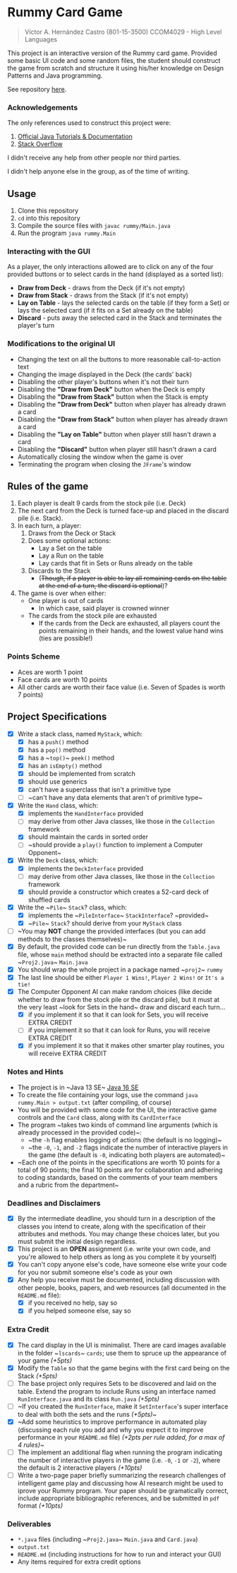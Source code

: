 # Rummy Card Game

> Víctor A. Hernández Castro (801-15-3500)
> CCOM4029 - High Level Languages

This project is an interactive version of the Rummy card game. Provided some basic UI code and some random files, the student should construct the game from scratch and structure it using his/her knowledge on Design Patterns and Java programming.

See repository [here](https://github.com/VctorAHernndez/Rummy).

### Acknowledgements

The only references used to construct this project were:

1. [Official Java Tutorials & Documentation](https://docs.oracle.com)
2. [Stack Overflow](https://stackoverflow.com)

I didn't receive any help from other people nor third parties.

I didn't help anyone else in the group, as of the time of writing.

## Usage

1. Clone this repository
2. `cd` into this repository
3. Compile the source files with `javac rummy/Main.java`
4. Run the program `java rummy.Main`

### Interacting with the GUI

As a player, the only interactions allowed are to click on any of the four provided buttons or to select cards in the hand (displayed as a sorted list):

- **Draw from Deck** - draws from the Deck (if it's not empty)
- **Draw from Stack** - draws from the Stack (if it's not empty)
- **Lay on Table** - lays the selected cards on the table (if they form a Set) or lays the selected card (if it fits on a Set already on the table)
- **Discard** - puts away the selected card in the Stack and terminates the player's turn

### Modifications to the original UI

- Changing the text on all the buttons to more reasonable call-to-action text
- Changing the image displayed in the Deck (the cards' back)
- Disabling the other player's buttons when it's not their turn
- Disabling the **"Draw from Deck"** button when the Deck is empty
- Disabling the **"Draw from Stack"** button when the Stack is empty
- Disabling the **"Draw from Deck"** button when player has already drawn a card
- Disabling the **"Draw from Stack"** button when player has already drawn a card
- Disabling the **"Lay on Table"** button when player still hasn't drawn a card
- Disabling the **"Discard"** button when player still hasn't drawn a card
- Automatically closing the window when the game is over
- Terminating the program when closing the `JFrame`'s window

## Rules of the game

1. Each player is dealt 9 cards from the stock pile (i.e. Deck)
2. The next card from the Deck is turned face-up and placed in the discard pile (i.e. Stack).
3. In each turn, a player:
   1. Draws from the Deck or Stack
   2. Does some optional actions:
      - Lay a Set on the table
      - Lay a Run on the table
      - Lay cards that fit in Sets or Runs already on the table
   3. Discards to the Stack
      - (~~Though, if a player is able to lay all remaining cards on the table at the end of a turn, the discard is optional~~)?
4. The game is over when either:
   - One player is out of cards
     - In which case, said player is crowned winner
   - The cards from the stock pile are exhausted
     - If the cards from the Deck are exhausted, all players count the points remaining in their hands, and the lowest value hand wins (ties are possible!)

### Points Scheme

- Aces are worth 1 point
- Face cards are worth 10 points
- All other cards are worth their face value (i.e. Seven of Spades is worth 7 points)

## Project Specifications

- [x] Write a stack class, named `MyStack`, which:
  - [x] has a `push()` method
  - [x] has a `pop()` method
  - [x] has a ~`top()`~ `peek()` method
  - [x] has an `isEmpty()` method
  - [x] should be implemented from scratch
  - [x] should use generics
  - [x] can't have a superclass that isn't a primitive type
  - [ ] ~can't have any data elements that aren't of primitive type~
- [x] Write the `Hand` class, which:
  - [x] implements the `HandInterface` provided
  - [ ] may derive from other Java classes, like those in the `Collection` framework
  - [x] should maintain the cards in sorted order
  - [ ] ~should provide a `play()` function to implement a Computer Opponent~
- [x] Write the `Deck` class, which:
  - [x] implements the `DeckInterface` provided
  - [ ] may derive from other Java classes, like those in the `Collection` framework
  - [x] should provide a constructor which creates a 52-card deck of shuffled cards
- [x] Write the ~`Pile`~ `Stack`? class, which:
  - [x] implements the ~`PileInterface`~ `StackInterface`? ~provided~
  - [x] ~`Pile`~ `Stack`? should derive from your `MyStack` class
- [ ] ~You may **NOT** change the provided interfaces (but you can add methods to the classes themselves)~
- [x] By default, the provided code can be run directly from the `Table.java` file, whose `main` method should be extracted into a separate file called ~`Proj2.java`~ `Main.java`
- [x] You should wrap the whole project in a package named ~`proj2`~ `rummy`
- [x] The last line should be either `Player 1 Wins!`, `Player 2 Wins!` or `It's a tie!`
- [x] The Computer Opponent AI can make random choices (like decide whether to draw from the stock pile or the discard pile), but it must at the very least ~look for Sets in the hand~ draw and discard each turn...
  - [x] if you implement it so that it can look for Sets, you will receive EXTRA CREDIT
  - [ ] if you implement it so that it can look for Runs, you will receive EXTRA CREDIT
  - [x] if you implement it so that it makes other smarter play routines, you will receive EXTRA CREDIT

### Notes and Hints

- The project is in ~Java 13 SE~ [Java 16 SE](https://www.oracle.com/java/technologies/javase-jdk16-downloads.html)
- To create the file containing your logs, use the command `java rummy.Main > output.txt` (after compiling, of course)
- You will be provided with some code for the UI, the interactive game controls and the `Card` class, along with its `CardInterface`
- The program ~takes two kinds of command line arguments (which is already processed in the provided code)~:
  - ~the `-h` flag enables logging of actions (the default is no logging)~
  - ~the `-0`, `-1`, and `-2` flags indicate the number of interactive players in the game (the default is `-0`, indicating both players are automated)~
- ~Each one of the points in the specifications are worth 10 points for a total of 90 points; the final 10 points are for collaboration and adhering to coding standards, based on the comments of your team members and a rubric from the department~

### Deadlines and Disclaimers

- [x] By the intermediate deadline, you should turn in a description of the classes you intend to create, along with the specification of their attributes and methods. You may change these choices later, but you must submit the initial design regardless.
- [x] This project is an **OPEN** assignment (i.e. write your own code, and you're allowed to help others as long as you complete it by yourself)
- [x] You can't copy anyone else's code, have someone else write your code for you nor submit someone else's code as your own
- [x] Any help you receive must be documented, including discussion with other people, books, papers, and web resources (all documented in the `README.md` file):
  - [x] if you received no help, say so
  - [x] if you helped someone else, say so

### Extra Credit

- [x] The card display in the UI is minimalist. There are card images available in the folder ~`lscards`~ `cards`; use them to spruce up the appearance of your game _(+5pts)_
- [x] Modify the `Table` so that the game begins with the first card being on the Stack _(+5pts)_
- [ ] The base project only requires Sets to be discovered and laid on the table. Extend the program to include Runs using an interface named `RunInterface.java` and its class `Run.java` _(+5pts)_
- [ ] ~If you created the `RunInterface`, make it `SetInterface`'s super interface to deal with both the sets and the runs _(+5pts)_~
- [x] ~Add some heuristics to improve performance in automated play (discussing each rule you add and why you expect it to improve performance in your `README.md` file) _(+2pts per rule added, for a max of 4 rules)_~
- [ ] The implement an additional flag when running the program indicating the number of interactive players in the game (i.e. `-0`, `-1` or `-2`), where the default is 2 interactive players _(+10pts)_
- [ ] Write a two-page paper briefly summarizing the research challenges of intelligent game play and discussing how AI research might be used to iprove your Rummy program. Your paper should be gramatically correct, include appropriate bibliographic references, and be submitted in `pdf` format _(+10pts)_

### Deliverables

- `*.java` files (including ~`Proj2.java`~ `Main.java` and `Card.java`)
- `output.txt`
- `README.md` (including instructions for how to run and interact your GUI)
- Any items required for extra credit options

